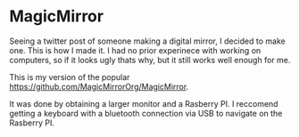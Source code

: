 # MagicMirror
Seeing a twitter post of someone making a digital mirror, I decided to make one. This is how I made it. I had no prior experinece with working on computers, so if it looks ugly thats why, but it still works well enough for me. 

This is my version of the popular https://github.com/MagicMirrorOrg/MagicMirror. 

It was done by obtaining a larger monitor and a Rasberry PI. I reccomend getting a keyboard with a bluetooth connection via USB to navigate on the Rasberry PI. 
